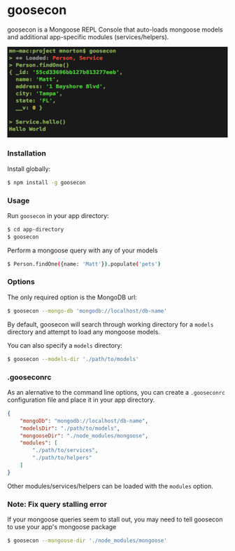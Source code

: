 # goosecon

goosecon is a Mongoose REPL Console that auto-loads mongoose models and additional app-specific modules (services/helpers).

![](https://github.com/mnort9/goosecon/blob/master/screenshot.png)

### Installation

Install globally:
```sh
$ npm install -g goosecon
```

### Usage

Run `goosecon` in your app directory:

```sh
$ cd app-directory
$ goosecon
```

Perform a mongoose query with any of your models

```sh
$ Person.findOne({name: 'Matt'}).populate('pets')
```

### Options

The only required option is the MongoDB url:

```sh
$ goosecon --mongo-db 'mongodb://localhost/db-name'
```

By default, goosecon will search through working directory for a `models` directory and attempt to load any mongoose models.

You can also specify a `models` directory:

```sh
$ goosecon --models-dir './path/to/models'
```

### .gooseconrc

As an alernative to the command line options, you can create a `.gooseconrc` configuration file and place it in your app directory.

```json
{
    "mongoDb": "mongodb://localhost/db-name",
    "modelsDir": "./path/to/models",
    "mongooseDir": "./node_modules/mongoose",
    "modules": [
        "./path/to/services",
        "./path/to/helpers"
    ]
}
```

Other modules/services/helpers can be loaded with the `modules` option.

### Note: Fix query stalling error

If your mongoose queries seem to stall out, you may need to tell goosecon to use your app's mongoose package

```sh
$ goosecon --mongoose-dir './node_modules/mongoose'
```
